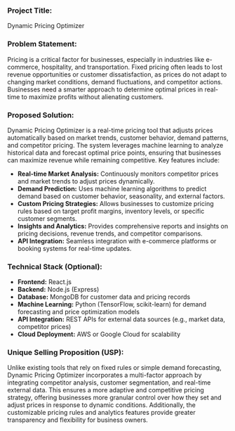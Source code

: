### Project Title:
Dynamic Pricing Optimizer

### Problem Statement:
Pricing is a critical factor for businesses, especially in industries like e-commerce, hospitality, and transportation. Fixed pricing often leads to lost revenue opportunities or customer dissatisfaction, as prices do not adapt to changing market conditions, demand fluctuations, and competitor actions. Businesses need a smarter approach to determine optimal prices in real-time to maximize profits without alienating customers.

### Proposed Solution:
Dynamic Pricing Optimizer is a real-time pricing tool that adjusts prices automatically based on market trends, customer behavior, demand patterns, and competitor pricing. The system leverages machine learning to analyze historical data and forecast optimal price points, ensuring that businesses can maximize revenue while remaining competitive. Key features include:
- **Real-time Market Analysis:** Continuously monitors competitor prices and market trends to adjust prices dynamically.
- **Demand Prediction:** Uses machine learning algorithms to predict demand based on customer behavior, seasonality, and external factors.
- **Custom Pricing Strategies:** Allows businesses to customize pricing rules based on target profit margins, inventory levels, or specific customer segments.
- **Insights and Analytics:** Provides comprehensive reports and insights on pricing decisions, revenue trends, and competitor comparisons.
- **API Integration:** Seamless integration with e-commerce platforms or booking systems for real-time updates.

### Technical Stack (Optional):
- **Frontend:** React.js
- **Backend:** Node.js (Express)
- **Database:** MongoDB for customer data and pricing records
- **Machine Learning:** Python (TensorFlow, scikit-learn) for demand forecasting and price optimization models
- **API Integration:** REST APIs for external data sources (e.g., market data, competitor prices)
- **Cloud Deployment:** AWS or Google Cloud for scalability

### Unique Selling Proposition (USP):
Unlike existing tools that rely on fixed rules or simple demand forecasting, Dynamic Pricing Optimizer incorporates a multi-factor approach by integrating competitor analysis, customer segmentation, and real-time external data. This ensures a more adaptive and competitive pricing strategy, offering businesses more granular control over how they set and adjust prices in response to dynamic conditions. Additionally, the customizable pricing rules and analytics features provide greater transparency and flexibility for business owners.